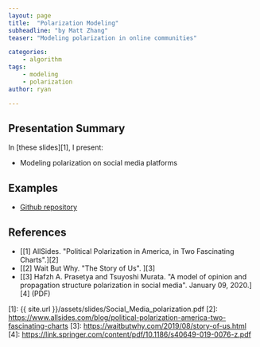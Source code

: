 ```yaml
---
layout: page
title:  "Polarization Modeling"
subheadline: "by Matt Zhang"
teaser: "Modeling polarization in online communities"

categories:
    - algorithm
tags:
    - modeling
    - polarization 
author: ryan  

---
```

<!-- Page Content Starts Here -->

## Presentation Summary
In [these slides][1], I present:

  * Modeling polarization on social media platforms

## Examples   
  * [Github repository](https://github.com/BucketOfFish/SocialPolarization)

## References  
  * [[1] AllSides. "Political Polarization in America, in Two Fascinating Charts".][2]  
  * [[2] Wait But Why. "The Story of Us". ][3]  
  * [[3] Hafzh A. Prasetya and Tsuyoshi Murata. "A model of opinion and propagation structure polarization in social media". January 09, 2020.][4] (PDF)


[1]: {{ site.url }}/assets/slides/Social_Media_polarization.pdf
[2]: https://www.allsides.com/blog/political-polarization-america-two-fascinating-charts
[3]: https://waitbutwhy.com/2019/08/story-of-us.html
[4]: https://link.springer.com/content/pdf/10.1186/s40649-019-0076-z.pdf
